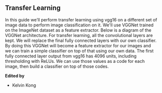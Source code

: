 ## Transfer Learning
In this guide we'll perform transfer learning using vgg16 on a different set of image data to perform image classification on it.
We'll use VGGNet trained on the ImageNet dataset as a feature extractor. Below is a diagram of the VGGNet architecture.
For transfer learning, all the convolutional layers are kept. We will replace the final fully connected layers with our own classifier.
By doing this VGGNet will become a feature extractor for our images and we can train a simple classifier on top of that using our own data. The first fully connected layer output from vgg16 has 4096 units, including thresholding with ReLUs. We can use those values as a code for each image, then build a classifier on top of those codes.

**Edited by**
- Kelvin Kong
